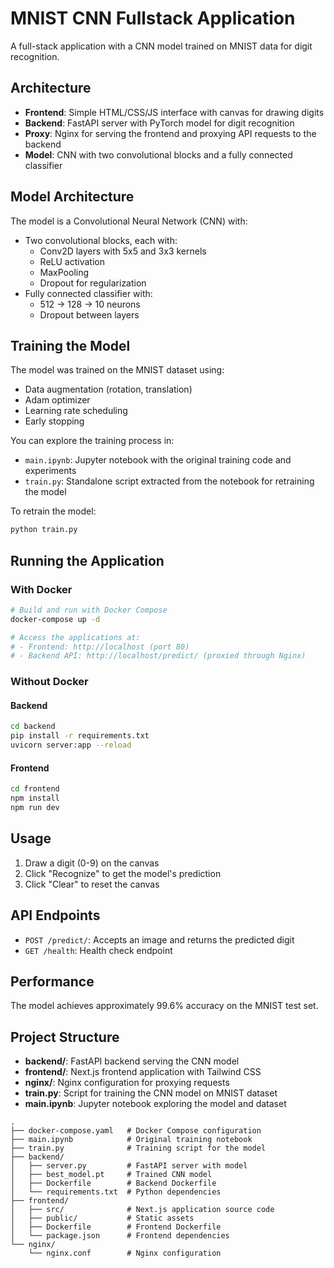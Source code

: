 # MNIST CNN Fullstack Application

A full-stack application with a CNN model trained on MNIST data for digit recognition.

## Architecture

- **Frontend**: Simple HTML/CSS/JS interface with canvas for drawing digits
- **Backend**: FastAPI server with PyTorch model for digit recognition
- **Proxy**: Nginx for serving the frontend and proxying API requests to the backend
- **Model**: CNN with two convolutional blocks and a fully connected classifier

## Model Architecture

The model is a Convolutional Neural Network (CNN) with:
- Two convolutional blocks, each with:
  - Conv2D layers with 5x5 and 3x3 kernels
  - ReLU activation
  - MaxPooling
  - Dropout for regularization
- Fully connected classifier with:
  - 512 -> 128 -> 10 neurons
  - Dropout between layers

## Training the Model

The model was trained on the MNIST dataset using:
- Data augmentation (rotation, translation)
- Adam optimizer
- Learning rate scheduling
- Early stopping

You can explore the training process in:
- `main.ipynb`: Jupyter notebook with the original training code and experiments
- `train.py`: Standalone script extracted from the notebook for retraining the model

To retrain the model:

```bash
python train.py
```

## Running the Application

### With Docker

```bash
# Build and run with Docker Compose
docker-compose up -d

# Access the applications at:
# - Frontend: http://localhost (port 80)
# - Backend API: http://localhost/predict/ (proxied through Nginx)
```

### Without Docker

#### Backend

```bash
cd backend
pip install -r requirements.txt
uvicorn server:app --reload
```

#### Frontend

```bash
cd frontend
npm install
npm run dev
```

## Usage

1. Draw a digit (0-9) on the canvas
2. Click "Recognize" to get the model's prediction
3. Click "Clear" to reset the canvas

## API Endpoints

- `POST /predict/`: Accepts an image and returns the predicted digit
- `GET /health`: Health check endpoint

## Performance

The model achieves approximately 99.6% accuracy on the MNIST test set.

## Project Structure

- **backend/**: FastAPI backend serving the CNN model
- **frontend/**: Next.js frontend application with Tailwind CSS
- **nginx/**: Nginx configuration for proxying requests
- **train.py**: Script for training the CNN model on MNIST dataset
- **main.ipynb**: Jupyter notebook exploring the model and dataset

```
.
├── docker-compose.yaml   # Docker Compose configuration
├── main.ipynb            # Original training notebook
├── train.py              # Training script for the model
├── backend/
│   ├── server.py         # FastAPI server with model
│   ├── best_model.pt     # Trained CNN model
│   ├── Dockerfile        # Backend Dockerfile
│   └── requirements.txt  # Python dependencies
├── frontend/
│   ├── src/              # Next.js application source code
│   ├── public/           # Static assets
│   ├── Dockerfile        # Frontend Dockerfile
│   └── package.json      # Frontend dependencies
└── nginx/
    └── nginx.conf        # Nginx configuration
```